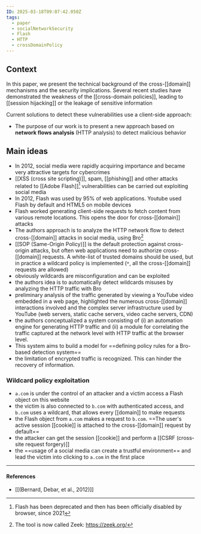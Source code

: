 ```yaml
---
ID: 2025-03-18T09:07:42.050Z
tags:
  - paper
  - socialNetworkSecurity
  - Flash
  - HTTP
  - crossDomainPolicy
---
```

## Context

In this paper, we present the technical background of the cross-[[domain]] mechanisms and the security implications. Several recent studies have demonstrated the weakness of the [[cross-domain policies]], leading to [[session hijacking]] or the leakage of sensitive information

Current solutions to detect these vulnerabilities use a client-side approach:
- The purpose of our work is to present a new approach based on **network flows analysis** (HTTP analysis) to detect malicious behavior

## Main ideas

- In 2012, social media were rapidly acquiring importance and became very attractive targets for cybercrimes
- [[XSS (cross site scripting)]], spam, [[phishing]] and other attacks related to [[Adobe Flash]][^1] vulnerabilities can be carried out exploiting social media
- In 2012, Flash was used by 95% of web applications. Youtube used Flash by default and HTML5 on mobile devices
- Flash worked generating client-side requests to fetch content from various remote locations. This opens the door for cross-[[domain]] attacks
- The authors approach is to analyze the HTTP network flow to detect cross-[[domain]] attacks in social media, using Bro[^2]
- [[SOP (Same-Origin Policy)]] is the default protection against cross-origin attacks, but often web applications need to authorize cross-[[domain]] requests. A white-list of trusted domains should be used, but in practice a wildcard policy is implemented (`*`, all the cross-[[domain]] requests are allowed)
- obviously wildcards are misconfiguration and can be exploited
- the authors idea is to automatically detect wildcards misuses by analyzing the HTTP traffic with Bro
- preliminary analysis of the traffic generated by viewing a YouTube video embedded in a web page, highlighted the numerous cross-[[domain]] interactions involved and the complex server infrastructure used by YouTube (web servers, static cache servers, video cache servers, CDN)
- the authors conceptualized a system consisting of (i) an automation engine for generating HTTP traffic and (ii) a module for correlating the traffic captured at the network level with HTTP traffic at the browser level.
- This system aims to build a model for ==defining policy rules for a Bro-based detection system==
- the limitation of encrypted traffic is recognized. This can hinder the recovery of information.

### Wildcard policy exploitation

- `a.com` is under the control of an attacker and a victim access a Flash object on this website
- the victim is also connected to `b.com` with authenticated access, and `b.com` uses a wildcard, that allows every [[domain]] to make requests
- the Flash object from `a.com` makes a request to `b.com`. ==The user's active session [[cookie]] is attached to the cross-[[domain]] request by default==
- the attacker can get the session [[cookie]] and perform a [[CSRF (cross-site request forgery)]] 
- the ==usage of a social media can create a trustful environment== and lead the victim into clicking to `a.com` in the first place

---
#### References
- [[(Bernard, Debar, et al., 2012)]]

[^1]: Flash has been deprecated and then has been officially disabled by browser, since 2021
[^2]: The tool is now called Zeek: https://zeek.org/